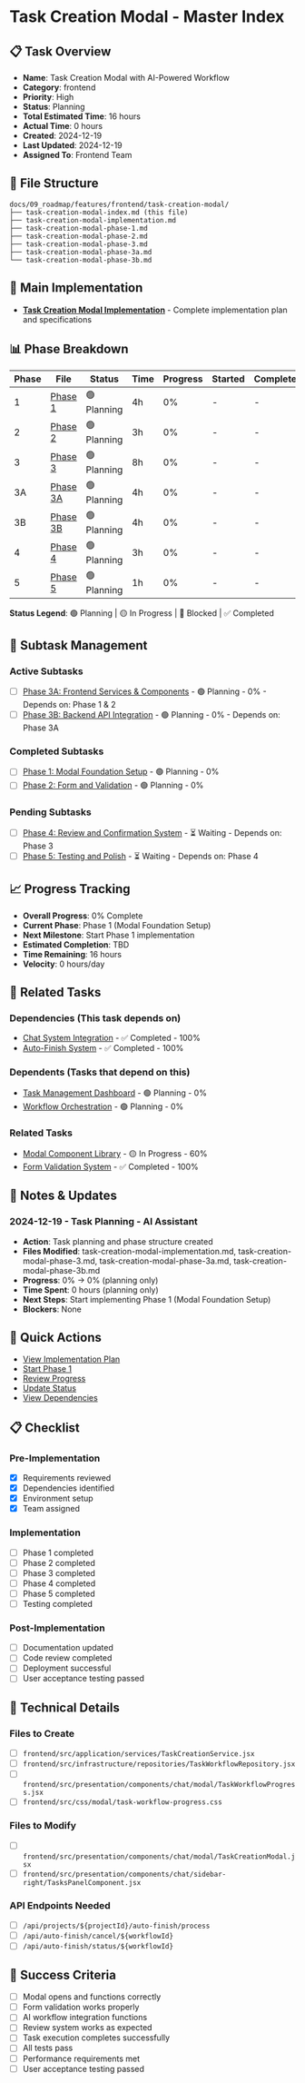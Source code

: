 # Task Creation Modal - Master Index

## 📋 Task Overview
- **Name**: Task Creation Modal with AI-Powered Workflow
- **Category**: frontend
- **Priority**: High
- **Status**: Planning
- **Total Estimated Time**: 16 hours
- **Actual Time**: 0 hours
- **Created**: 2024-12-19
- **Last Updated**: 2024-12-19
- **Assigned To**: Frontend Team

## 📁 File Structure
```
docs/09_roadmap/features/frontend/task-creation-modal/
├── task-creation-modal-index.md (this file)
├── task-creation-modal-implementation.md
├── task-creation-modal-phase-1.md
├── task-creation-modal-phase-2.md
├── task-creation-modal-phase-3.md
├── task-creation-modal-phase-3a.md
└── task-creation-modal-phase-3b.md
```

## 🎯 Main Implementation
- **[Task Creation Modal Implementation](./task-creation-modal-implementation.md)** - Complete implementation plan and specifications

## 📊 Phase Breakdown
| Phase | File | Status | Time | Progress | Started | Completed |
|-------|------|--------|------|----------|---------|-----------|
| 1 | [Phase 1](./task-creation-modal-phase-1.md) | 🟢 Planning | 4h | 0% | - | - |
| 2 | [Phase 2](./task-creation-modal-phase-2.md) | 🟢 Planning | 3h | 0% | - | - |
| 3 | [Phase 3](./task-creation-modal-phase-3.md) | 🟢 Planning | 8h | 0% | - | - |
| 3A | [Phase 3A](./task-creation-modal-phase-3a.md) | 🟢 Planning | 4h | 0% | - | - |
| 3B | [Phase 3B](./task-creation-modal-phase-3b.md) | 🟢 Planning | 4h | 0% | - | - |
| 4 | [Phase 4](./task-creation-modal-phase-4.md) | 🟢 Planning | 3h | 0% | - | - |
| 5 | [Phase 5](./task-creation-modal-phase-5.md) | 🟢 Planning | 1h | 0% | - | - |

**Status Legend**: 🟢 Planning | 🟡 In Progress | 🔴 Blocked | ✅ Completed

## 🔄 Subtask Management
### Active Subtasks
- [ ] [Phase 3A: Frontend Services & Components](./task-creation-modal-phase-3a.md) - 🟢 Planning - 0% - Depends on: Phase 1 & 2
- [ ] [Phase 3B: Backend API Integration](./task-creation-modal-phase-3b.md) - 🟢 Planning - 0% - Depends on: Phase 3A

### Completed Subtasks
- [ ] [Phase 1: Modal Foundation Setup](./task-creation-modal-phase-1.md) - 🟢 Planning - 0%
- [ ] [Phase 2: Form and Validation](./task-creation-modal-phase-2.md) - 🟢 Planning - 0%

### Pending Subtasks
- [ ] [Phase 4: Review and Confirmation System](./task-creation-modal-phase-4.md) - ⏳ Waiting - Depends on: Phase 3
- [ ] [Phase 5: Testing and Polish](./task-creation-modal-phase-5.md) - ⏳ Waiting - Depends on: Phase 4

## 📈 Progress Tracking
- **Overall Progress**: 0% Complete
- **Current Phase**: Phase 1 (Modal Foundation Setup)
- **Next Milestone**: Start Phase 1 implementation
- **Estimated Completion**: TBD
- **Time Remaining**: 16 hours
- **Velocity**: 0 hours/day

## 🔗 Related Tasks
### Dependencies (This task depends on)
- [Chat System Integration](./../chat-system/chat-system-index.md) - ✅ Completed - 100%
- [Auto-Finish System](./../automation/auto-finish-system-index.md) - ✅ Completed - 100%

### Dependents (Tasks that depend on this)
- [Task Management Dashboard](./../task-management/task-management-dashboard-index.md) - 🟢 Planning - 0%
- [Workflow Orchestration](./../automation/workflow-orchestration-index.md) - 🟢 Planning - 0%

### Related Tasks
- [Modal Component Library](./../ui/modal-component-library-index.md) - 🟡 In Progress - 60%
- [Form Validation System](./../ui/form-validation-system-index.md) - ✅ Completed - 100%

## 📝 Notes & Updates
### 2024-12-19 - Task Planning - AI Assistant
- **Action**: Task planning and phase structure created
- **Files Modified**: task-creation-modal-implementation.md, task-creation-modal-phase-3.md, task-creation-modal-phase-3a.md, task-creation-modal-phase-3b.md
- **Progress**: 0% → 0% (planning only)
- **Time Spent**: 0 hours (planning only)
- **Next Steps**: Start implementing Phase 1 (Modal Foundation Setup)
- **Blockers**: None

## 🚀 Quick Actions
- [View Implementation Plan](./task-creation-modal-implementation.md)
- [Start Phase 1](./task-creation-modal-phase-1.md)
- [Review Progress](#progress-tracking)
- [Update Status](#notes--updates)
- [View Dependencies](#related-tasks)

## 📋 Checklist
### Pre-Implementation
- [x] Requirements reviewed
- [x] Dependencies identified
- [x] Environment setup
- [x] Team assigned

### Implementation
- [ ] Phase 1 completed
- [ ] Phase 2 completed
- [ ] Phase 3 completed
- [ ] Phase 4 completed
- [ ] Phase 5 completed
- [ ] Testing completed

### Post-Implementation
- [ ] Documentation updated
- [ ] Code review completed
- [ ] Deployment successful
- [ ] User acceptance testing passed

## 🔧 Technical Details
### Files to Create
- [ ] `frontend/src/application/services/TaskCreationService.jsx`
- [ ] `frontend/src/infrastructure/repositories/TaskWorkflowRepository.jsx`
- [ ] `frontend/src/presentation/components/chat/modal/TaskWorkflowProgress.jsx`
- [ ] `frontend/src/css/modal/task-workflow-progress.css`

### Files to Modify
- [ ] `frontend/src/presentation/components/chat/modal/TaskCreationModal.jsx`
- [ ] `frontend/src/presentation/components/chat/sidebar-right/TasksPanelComponent.jsx`

### API Endpoints Needed
- [ ] `/api/projects/${projectId}/auto-finish/process`
- [ ] `/api/auto-finish/cancel/${workflowId}`
- [ ] `/api/auto-finish/status/${workflowId}`

## 🎯 Success Criteria
- [ ] Modal opens and functions correctly
- [ ] Form validation works properly
- [ ] AI workflow integration functions
- [ ] Review system works as expected
- [ ] Task execution completes successfully
- [ ] All tests pass
- [ ] Performance requirements met
- [ ] User acceptance testing passed 